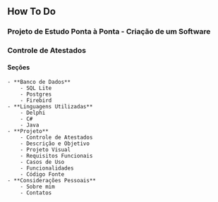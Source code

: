## How To Do

### Projeto de Estudo Ponta à Ponta - Criação de um Software
### Controle de Atestados


#### Seções

    - **Banco de Dados**
        - SQL Lite
        - Postgres
        - Firebird
    - **Linguagens Utilizadas**
        - Delphi
        - C#
        - Java
    - **Projeto**
        - Controle de Atestados
        - Descrição e Objetivo
        - Projeto Visual
        - Requisitos Funcionais
        - Casos de Uso
        - Funcionalidades
        - Código Fonte
    - **Considerações Pessoais**
        - Sobre mim
        - Contatos